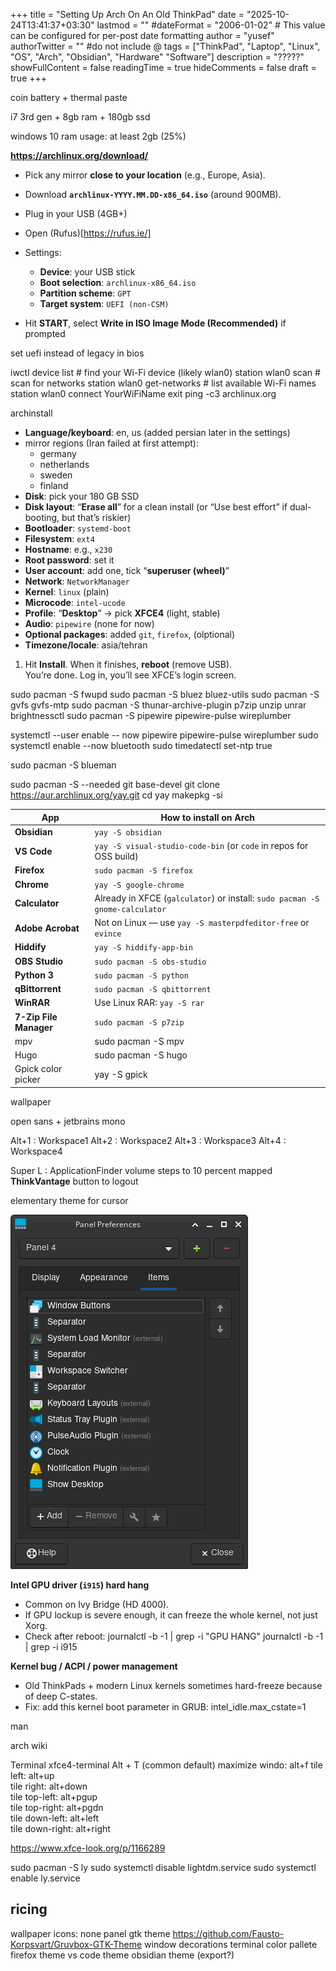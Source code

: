+++
title = "Setting Up Arch On An Old ThinkPad"
date = "2025-10-24T13:41:37+03:30"
lastmod = ""
#dateFormat = "2006-01-02" # This value can be configured for per-post date formatting‍
author = "yusef"
authorTwitter = "" #do not include @
tags = ["ThinkPad", "Laptop", "Linux", "OS", "Arch", "Obsidian", "Hardware" "Software"]
description = "?????"
showFullContent = false
readingTime = true
hideComments = false
draft = true
+++

coin battery + thermal paste

i7 3rd gen + 8gb ram + 180gb ssd

windows 10 ram usage: at least 2gb (25%)

**https://archlinux.org/download/**

- Pick any mirror **close to your location** (e.g., Europe, Asia).
- Download **`archlinux-YYYY.MM.DD-x86_64.iso`** (around 900MB).

- Plug in your USB (4GB+)
- Open (Rufus)[https://rufus.ie/]
- Settings:
  - **Device**: your USB stick
  - **Boot selection**: `archlinux-x86_64.iso`
  - **Partition scheme**: `GPT`
  - **Target system**: `UEFI (non-CSM)`
- Hit **START**, select **Write in ISO Image Mode (Recommended)** if prompted

set uefi instead of legacy in bios

iwctl
device list # find your Wi-Fi device (likely wlan0)
station wlan0 scan # scan for networks
station wlan0 get-networks # list available Wi-Fi names
station wlan0 connect YourWiFiName
exit
ping -c3 archlinux.org

archinstall

- **Language/keyboard**: en, us (added persian later in the settings)
- mirror regions (Iran failed at first attempt):
  - germany
  - netherlands
  - sweden
  - finland
- **Disk**: pick your 180 GB SSD
- **Disk layout**: “**Erase all**” for a clean install (or “Use best effort” if dual-booting, but that’s riskier)
- **Bootloader**: `systemd-boot`
- **Filesystem**: `ext4`
- **Hostname**: e.g., `x230`
- **Root password**: set it
- **User account**: add one, tick “**superuser (wheel)**”
- **Network**: `NetworkManager`
- **Kernel**: `linux` (plain)
- **Microcode**: `intel-ucode`
- **Profile**: “**Desktop**” → pick **XFCE4** (light, stable)
- **Audio**: `pipewire` (none for now)
- **Optional packages**: added `git`, `firefox`, (olptional)
- **Timezone/locale**: asia/tehran

1. Hit **Install**. When it finishes, **reboot** (remove USB).  
   You’re done. Log in, you’ll see XFCE’s login screen.

sudo pacman -S fwupd
sudo pacman -S bluez bluez-utils
sudo pacman -S gvfs gvfs-mtp
sudo pacman -S thunar-archive-plugin p7zip unzip unrar brightnessctl
sudo pacman -S pipewire pipewire-pulse wireplumber

systemctl --user enable -- now pipewire pipewire-pulse wireplumber
sudo systemctl enable --now bluetooth
sudo timedatectl set-ntp true

sudo pacman -S blueman

sudo pacman -S --needed git base-devel
git clone https://aur.archlinux.org/yay.git
cd yay
makepkg -si

| App                    | How to install on Arch                                                       |
| ---------------------- | ---------------------------------------------------------------------------- |
| **Obsidian**           | `yay -S obsidian`                                                            |
| **VS Code**            | `yay -S visual-studio-code-bin` (or `code` in repos for OSS build)           |
| **Firefox**            | `sudo pacman -S firefox`                                                     |
| **Chrome**             | `yay -S google-chrome`                                                       |
| **Calculator**         | Already in XFCE (`galculator`) or install: `sudo pacman -S gnome-calculator` |
| **Adobe Acrobat**      | Not on Linux — use `yay -S masterpdfeditor-free` or `evince`                 |
| **Hiddify**            | `yay -S hiddify-app-bin`                                                     |
| **OBS Studio**         | `sudo pacman -S obs-studio`                                                  |
| **Python 3**           | `sudo pacman -S python`                                                      |
| **qBittorrent**        | `sudo pacman -S qbittorrent`                                                 |
| **WinRAR**             | Use Linux RAR: `yay -S rar`                                                  |
| **7-Zip File Manager** | `sudo pacman -S p7zip`                                                       |
| mpv                    | sudo pacman -S mpv                                                           |
| Hugo                   | sudo pacman -S hugo                                                          |
Gpick color picker | yay -S gpick


wallpaper

open sans + jetbrains mono

Alt+1 : Workspace1
Alt+2 : Workspace2
Alt+3 : Workspace3
Alt+4 : Workspace4

Super L : ApplicationFinder
volume steps to 10 percent
mapped **ThinkVantage** button to logout

elementary theme for cursor

![Panel](/images/Screenshot_2025-08-23_02-12-58.png)

**Intel GPU driver (`i915`) hard hang**

- Common on Ivy Bridge (HD 4000).
- If GPU lockup is severe enough, it can freeze the whole kernel, not just Xorg.
- Check after reboot:
  journalctl -b -1 | grep -i "GPU HANG"
  journalctl -b -1 | grep -i i915

**Kernel bug / ACPI / power management**

- Old ThinkPads + modern Linux kernels sometimes hard-freeze because of deep C-states.
- Fix: add this kernel boot parameter in GRUB:
  intel_idle.max_cstate=1

man

arch wiki

Terminal
xfce4-terminal
Alt + T (common default)
maximize windo: alt+f
tile left: alt+up  
tile right: alt+down  
tile top-left: alt+pgup  
tile top-right: alt+pgdn  
tile down-left: alt+left  
tile down-right: alt+right

https://www.xfce-look.org/p/1166289

sudo pacman -S ly
sudo systemctl disable lightdm.service
sudo systemctl enable ly.service

## ricing
 wallpaper
 icons: none
 panel
 gtk theme https://github.com/Fausto-Korpsvart/Gruvbox-GTK-Theme
 window decorations
 terminal color pallete
 firefox theme
 vs code theme
 obsidian theme (export?)
